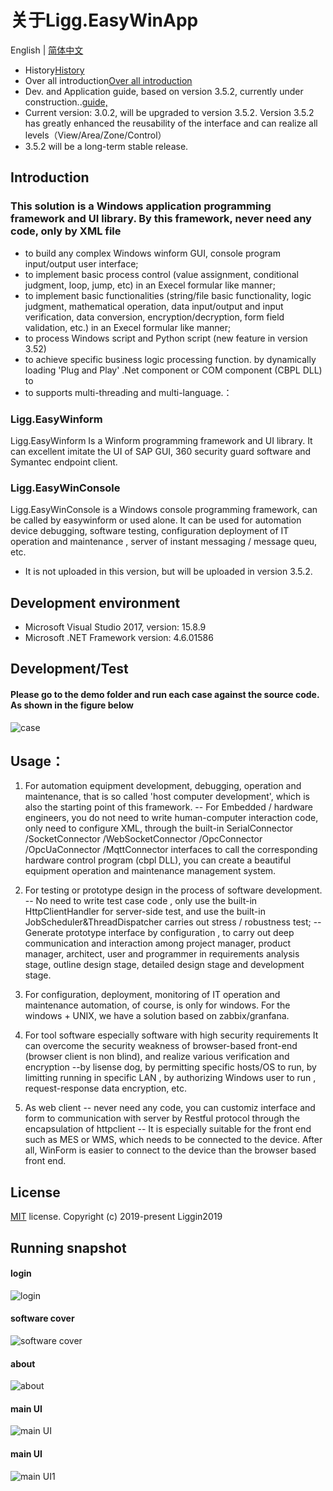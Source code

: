 # 关于Ligg.EasyWinApp
English | [简体中文](./README.zh-CN.md)
- History[History](https://www.cnblogs.com/liggin2019/p/11780431.html)
- Over all introduction[Over all introduction](https://www.cnblogs.com/liggin2019/p/11824064.html)
- Dev. and Application guide, based on version 3.5.2, currently under construction..[guide,](https://liggin2019.gitee.io/projguide)
- Current version: 3.0.2, will be upgraded to version 3.5.2. Version 3.5.2 has greatly enhanced the reusability of the interface and can realize all levels（View/Area/Zone/Control）
- 3.5.2 will be a long-term stable release.


## Introduction
### This solution  is a Windows application programming framework and UI library. By this framework, never need any code, only by XML file
- to build any complex Windows winform GUI,  console program input/output user interface;
- to implement basic process control (value assignment, conditional judgment, loop, jump, etc) in an Execel formular like manner; 
- to implement  basic functionalities (string/file basic functionality, logic judgment, mathematical operation, data input/output and input verification, data conversion, encryption/decryption, form field validation, etc.) in an Execel formular like manner; 
- to process Windows script and Python script (new feature in  version 3.52)
- to achieve specific business logic processing function.  by dynamically loading 'Plug and Play' .Net component or COM component (CBPL DLL) to 
- to supports multi-threading and multi-language.：

### Ligg.EasyWinform
Ligg.EasyWinform Is a Winform programming framework and UI library. It can excellent imitate the UI of  SAP GUI, 360 security guard software and Symantec endpoint client.

###  Ligg.EasyWinConsole
Ligg.EasyWinConsole is a Windows console programming framework, can be called by easywinform or used alone. It can be used for automation device debugging, software testing, configuration deployment of IT operation and maintenance , server of instant messaging / message queu, etc.
- It is not uploaded in this version, but will be uploaded in version 3.5.2.

## Development environment
- Microsoft Visual Studio 2017, version: 15.8.9
- Microsoft .NET Framework version: 4.6.01586

## Development/Test
#### Please go to the demo folder and run each case against the source code. As shown in the figure below
![case](https://liggin2019.gitee.io/Static/images/EasyWinApp/cases.png)

## Usage：
1. For automation equipment development, debugging, operation and maintenance, that is so called 'host computer development', which is also the starting point of this framework. 
-- For Embedded / hardware engineers, you do not need to write human-computer interaction code, only need to configure XML, through the built-in SerialConnector /SocketConnector /WebSocketConnector /OpcConnector /OpcUaConnector /MqttConnector interfaces to call the corresponding hardware control program (cbpl DLL), you can create a beautiful equipment operation and maintenance management system. 

2. For testing or prototype design in the process of software development.
-- No need to write test case code , only use the built-in HttpClientHandler for server-side test, and use the built-in JobScheduler&ThreadDispatcher carries out stress / robustness test; 
-- Generate prototype interface by configuration , to carry out deep communication and interaction among project manager, product manager, architect, user and programmer in requirements analysis stage, outline design stage, detailed design stage and development stage.

3. For configuration, deployment, monitoring of IT operation and maintenance automation, of course, is only for windows. For the  windows + UNIX, we have a solution based on zabbix/granfana.

4. For  tool software especially software with high security requirements
It can overcome the security weakness of browser-based front-end  (browser client is non blind), and realize various verification and encryption --by lisense dog, by permitting specific hosts/OS to run, by limitting running in specific LAN , by authorizing Windows user to run , request-response data encryption, etc.

5. As web client
-- never need any code, you can  customiz interface and form to  communication with server by Restful protocol through the encapsulation of httpclient
-- It is especially suitable for the front end such as MES or WMS, which needs to be connected to the device. After all, WinForm is easier to connect to the device than the browser based front end.


## License
[MIT](https://github.com/Liggin2019/Ligg.EasyWinApp/blob/master/LICENSE) license.
Copyright (c) 2019-present Liggin2019

## Running snapshot
#### login
![login](https://liggin2019.gitee.io/Static/images/EasyWinApp/login-en.png)
#### software cover
![software cover](https://liggin2019.gitee.io/Static/images/EasyWinApp/software-cover-en.png)
#### about
![about](https://liggin2019.gitee.io/Static/images/EasyWinApp/about-en.png)
#### main UI
![main UI](https://liggin2019.gitee.io/Static/images/EasyWinApp/main-ui-en.png)  
#### main UI 
![main UI1](https://liggin2019.gitee.io/Static/images/EasyWinApp/main-ui1-en.png)  